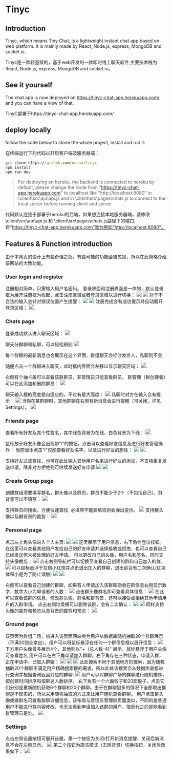 # Tinyc 

## Introduction
Tinyc, which means Tiny Chat, is a lightweight instant chat app based on web platform. It is mainly made by React, Node.js, express, MongoDB and socket.io.

Tinyc是一款轻量级的，基于web开发的一款即时线上聊天软件,主要技术栈为React, Node.js, express, MongoDB and socket.io。

## See it yourself
The chat app is now deployed on https://tinyc-chat-app.herokuapp.com/ and you can have a view of that.

TinyC部署于https://tinyc-chat-app.herokuapp.com/

## deploy locally
follow the code below to clone the whole project, install and run it:

在终端运行下列代码以开启客户端及服务器端：
```bat
git clone https://github.com/unano/tinyc
npm install
npm run dev
```
> For deploying on heroku, the backend is connected to heroku by default, please change the route from "https://tinyc-chat-app.herokuapp.com" to localhost like "http://localhost:8080" in \client\src\api\api.js and in \client\src\pages\chats.js to connect to the local server before running client and server.

代码默认连接于部署于heroku的后端，如果想连接本地服务器端，请修改\client\src\api\api.js 和 \client\src\pages\chats.js路径下的端口,将“https://tinyc-chat-app.herokuapp.com”改为例如“http://localhost:8080”。


## Features & Function introduction
由于本网页的设计上有些奇怪之处，有些可能的功能会被忽视，所以在此简略介绍该网站的大致功能。

### User login and register
注册相对简单，只需输入用户名密码。
登录界面和注册界面是一体的，默认登录框为展开注册框为收起，点击注册区域或者登录区域以进行切换：
![][login]
![][register]
对于不合法的输入会针对错误位置产生提醒：
![][loginError]
![][loginError2]
注册完成会有成功提示并自动展开登录区域：
![][registerSucceed]

### Chats page
登录成功默认进入聊天区域：
![][chat02]

聊天分群聊和私聊，可以轻松辨别
![][chat]

每个群聊的最新消息也会展示在这个界面，群组聊天会标注发言人，私聊则不会

随便点击一个群聊进入聊天，此时框内界面会左移以显示聊天区域：
![][groupChat]

右侧有个抽卡条可以查看该群群员，非管理员只能查看群员。
群管理（群创建者）可以在此添加和删除群员：
![][adminChat]

聊天输入框的高度是自适应的，不过有最大高度：
![][input]
私聊时对方在输入会有提示：
![][typing]
当你在某群聊时，其他群聊在右侧有新消息会进行提醒（可关闭，详见Settings）。
![][newMsg]

### Friends page
查看所有好友及其个性签名，其中绿色背景为在线，白色背景为下线：
![][friends]

鼠标放于好友头像会出现带“i”的按钮，点击可以查看好友信息及进行好友管理操作：
当前版本点击“i"仅能查看好友名字，以及进行好友的删除：
![][info]
![][info2]

支持好友过滤查找，也可在此处输入其他用户名来进行好友的添加，不支持重复发送申请，除非对方拒绝则可继续发送好友申请
![][send]
![][duplicate]

### Create Group page
创建群组须要填写群名，群头像以及群员，群员不能少于2个（不包括自己）。群背景可以不填写：
![][newChat01]

支持群员的搜索，方便快速查找.
必填项不能漏填否则会弹出提示。
![][createWarn]
支持群头像以及群背景的裁剪：
![][clip01]

### Personal page
点击左上角头像进入个人主页:
![][personal]
![][requests&requesting]
这里展示了用户信息，右下角为登出按钮。
在这里可以查看其他用户发给自己的好友申请并选择接收或拒绝，也可以查看自己已经发送但未被处理的好友申请。
可以更改自己的头像，用户名和签名，同时支持头像裁剪：
![][avatarClip]
点击右侧导航栏可以切换至查看自己创建的群和自己加入的群，
![][join&create]
可以鼠标悬浮于左侧小红快并点击退出加入的群聊，退出前会有二次确认(红块体积小是为了防止误触)
![][delete1]
![][exit2]

右侧可以查看自己创建的群聊，如果有人申请加入该群聊则会在群信息右侧显示数字，数字大小为申请者的人数：
![][newReq]
点击群头像群名即可查看具体信息：
![][gpInfoAdmin]
在此可以查看该群的信息，修改群头像，群名和群背景，还可以接受或拒绝其他申请用户的入群申请。
点击右侧垃圾桶可以删除该群，会有二次确认：
![][deleteGp]
![][deleteGp2]
同样支持头像的裁剪和预览以及背景的裁剪和预览：
![][clipGp2]

### Ground page
该页面为群组广场，初进入该页面网站会为用户从数据库随机抽取20个群聊展示（不满20则全拿出）。用户可以将鼠标悬浮在任何一个群信息框以展开信息：
![][gp01]
下方用户头像最多展示4个，其他则以"+（总人数-4)" 展示。鼠标悬浮于用户头像可查看姓名
用户可以在右下角申请加入群聊，右下角存在三种状态，申请入群，正在申请中，已加入群聊：
![][apply]
![][applying]
![][joined]
此处搜索不同于其他地方的搜索，因为随机抽取20个群聊不满足用户精确搜索群的需求，所以此处该搜索会从数据库直接进行查询并根据查询返回对应的群聊:
![][gpSearch]
用户可以对群聊广场的群聊进行随机排序，按创建时间排序和按群总人数排序。
右下角有一个六面骰子和20面骰子，点击它们分别是重新随机获取6个群聊和20个群聊。由于在群聊狠多的情况下全部取出群聊是不现实的，所以采用随机抽取的方式来让用户随机查看群聊。
用户点击群头像或者群名可查看群聊详细信息，该布局与管理员管理群页面类似，不同的是普通用户不能进行群内容修改，也无法看到申请加入该群的用户，取而代之的是能看到群管理员是谁。
![][gpInfo]

### Settings
点击左侧设置按钮可展开设置，第一个按钮为关闭/打开新消息提醒，关闭后新消息不会在左侧显示。
![][settings]
第二个按钮为简洁模式（去除背景）切换按钮，关闭后效果如下：
![][noBg]

[login]: ./READMEImgs/login.png
[register]: ./READMEImgs/register.png
[loginError]: ./READMEImgs/loginError.png
[loginError2]: ./READMEImgs/loginError2.png
[registerSucceed]: ./READMEImgs/registerSucceed.png
[chat02]: ./READMEImgs/chat02.png
[chat]: ./READMEImgs/chat.png
[groupChat]: ./READMEImgs/groupChat.png
[adminChat]: ./READMEImgs/adminChat.png
[input]: ./READMEImgs/input.png
[friends]: ./READMEImgs/friends.png
[info]: ./READMEImgs/info.png
[info2]: ./READMEImgs/info2.png
[deleteFriend]:./READMEImgs/deleteFriend.png
[search]:./READMEImgs/search.png
[send]:./READMEImgs/send.png
[duplicate]:./READMEImgs/duplicate.png
[newChat01]:./READMEImgs/newChat01.png
[clip01]:./READMEImgs/clip01.png
[form]:./READMEImgs/form.png
[createWarn]:./READMEImgs/createWarn.png
[personal]:./READMEImgs/personal.png
[requests&requesting]:./READMEImgs/requests&requesting.png
[avatarClip]:./READMEImgs/avatarClip.png
[join&create]:./READMEImgs/join&create.png
[delete1]:./READMEImgs/delete1.png
[exit2]:./READMEImgs/exit2.png
[newReq]:./READMEImgs/newReq.png
[gpInfoAdmin]:./READMEImgs/gpInfoAdmin.png
[deleteGp]:./READMEImgs/deleteGp.png
[deleteGp2]:./READMEImgs/deleteGp2.png
[clipGp2]:./READMEImgs/clipGp2.png
[gp01]:./READMEImgs/gp01.png
[apply]:./READMEImgs/apply.png
[applying]:./READMEImgs/applying.png
[joined]:./READMEImgs/joined.png
[gpSearch]:./READMEImgs/gpSearch.png
[gpInfo]:./READMEImgs/gpInfo.png
[settings]:./READMEImgs/settings.png
[noBg]:./READMEImgs/noBG.png
[typing]:./READMEImgs/typing.png
[newMsg]:./READMEImgs/newMsg.png
